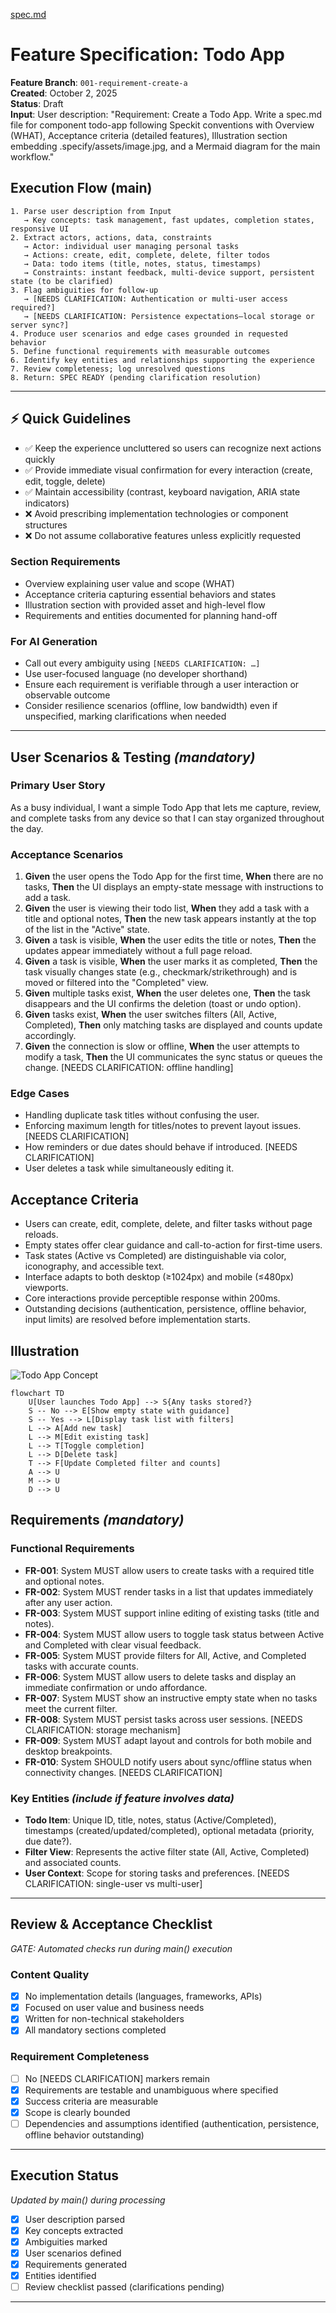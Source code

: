 [spec.md](https://github.com/user-attachments/files/22655852/spec.md)
# Feature Specification: Todo App

**Feature Branch**: `001-requirement-create-a`  
**Created**: October 2, 2025  
**Status**: Draft  
**Input**: User description: "Requirement: Create a Todo App. Write a spec.md file for component todo-app following Speckit conventions with Overview (WHAT), Acceptance criteria (detailed features), Illustration section embedding .specify/assets/image.jpg, and a Mermaid diagram for the main workflow."

## Execution Flow (main)
```
1. Parse user description from Input
   → Key concepts: task management, fast updates, completion states, responsive UI
2. Extract actors, actions, data, constraints
   → Actor: individual user managing personal tasks
   → Actions: create, edit, complete, delete, filter todos
   → Data: todo items (title, notes, status, timestamps)
   → Constraints: instant feedback, multi-device support, persistent state (to be clarified)
3. Flag ambiguities for follow-up
   → [NEEDS CLARIFICATION: Authentication or multi-user access required?]
   → [NEEDS CLARIFICATION: Persistence expectations—local storage or server sync?]
4. Produce user scenarios and edge cases grounded in requested behavior
5. Define functional requirements with measurable outcomes
6. Identify key entities and relationships supporting the experience
7. Review completeness; log unresolved questions
8. Return: SPEC READY (pending clarification resolution)
```

---

## ⚡ Quick Guidelines
- ✅ Keep the experience uncluttered so users can recognize next actions quickly
- ✅ Provide immediate visual confirmation for every interaction (create, edit, toggle, delete)
- ✅ Maintain accessibility (contrast, keyboard navigation, ARIA state indicators)
- ❌ Avoid prescribing implementation technologies or component structures
- ❌ Do not assume collaborative features unless explicitly requested

### Section Requirements
- Overview explaining user value and scope (WHAT)
- Acceptance criteria capturing essential behaviors and states
- Illustration section with provided asset and high-level flow
- Requirements and entities documented for planning hand-off

### For AI Generation
- Call out every ambiguity using `[NEEDS CLARIFICATION: …]`
- Use user-focused language (no developer shorthand)
- Ensure each requirement is verifiable through a user interaction or observable outcome
- Consider resilience scenarios (offline, low bandwidth) even if unspecified, marking clarifications when needed

---

## User Scenarios & Testing *(mandatory)*

### Primary User Story
As a busy individual, I want a simple Todo App that lets me capture, review, and complete tasks from any device so that I can stay organized throughout the day.

### Acceptance Scenarios
1. **Given** the user opens the Todo App for the first time, **When** there are no tasks, **Then** the UI displays an empty-state message with instructions to add a task.
2. **Given** the user is viewing their todo list, **When** they add a task with a title and optional notes, **Then** the new task appears instantly at the top of the list in the "Active" state.
3. **Given** a task is visible, **When** the user edits the title or notes, **Then** the updates appear immediately without a full page reload.
4. **Given** a task is visible, **When** the user marks it as completed, **Then** the task visually changes state (e.g., checkmark/strikethrough) and is moved or filtered into the "Completed" view.
5. **Given** multiple tasks exist, **When** the user deletes one, **Then** the task disappears and the UI confirms the deletion (toast or undo option).
6. **Given** tasks exist, **When** the user switches filters (All, Active, Completed), **Then** only matching tasks are displayed and counts update accordingly.
7. **Given** the connection is slow or offline, **When** the user attempts to modify a task, **Then** the UI communicates the sync status or queues the change. [NEEDS CLARIFICATION: offline handling]

### Edge Cases
- Handling duplicate task titles without confusing the user.
- Enforcing maximum length for titles/notes to prevent layout issues. [NEEDS CLARIFICATION]
- How reminders or due dates should behave if introduced. [NEEDS CLARIFICATION]
- User deletes a task while simultaneously editing it.

## Acceptance Criteria
- Users can create, edit, complete, delete, and filter tasks without page reloads.
- Empty states offer clear guidance and call-to-action for first-time users.
- Task states (Active vs Completed) are distinguishable via color, iconography, and accessible text.
- Interface adapts to both desktop (≥1024px) and mobile (≤480px) viewports.
- Core interactions provide perceptible response within 200ms.
- Outstanding decisions (authentication, persistence, offline behavior, input limits) are resolved before implementation starts.

## Illustration
![Todo App Concept](../../.specify/assets/image.jpg)

```mermaid
flowchart TD
    U[User launches Todo App] --> S{Any tasks stored?}
    S -- No --> E[Show empty state with guidance]
    S -- Yes --> L[Display task list with filters]
    L --> A[Add new task]
    L --> M[Edit existing task]
    L --> T[Toggle completion]
    L --> D[Delete task]
    T --> F[Update Completed filter and counts]
    A --> U
    M --> U
    D --> U
```

## Requirements *(mandatory)*

### Functional Requirements
- **FR-001**: System MUST allow users to create tasks with a required title and optional notes.
- **FR-002**: System MUST render tasks in a list that updates immediately after any user action.
- **FR-003**: System MUST support inline editing of existing tasks (title and notes).
- **FR-004**: System MUST allow users to toggle task status between Active and Completed with clear visual feedback.
- **FR-005**: System MUST provide filters for All, Active, and Completed tasks with accurate counts.
- **FR-006**: System MUST allow users to delete tasks and display an immediate confirmation or undo affordance.
- **FR-007**: System MUST show an instructive empty state when no tasks meet the current filter.
- **FR-008**: System MUST persist tasks across user sessions. [NEEDS CLARIFICATION: storage mechanism]
- **FR-009**: System MUST adapt layout and controls for both mobile and desktop breakpoints.
- **FR-010**: System SHOULD notify users about sync/offline status when connectivity changes. [NEEDS CLARIFICATION]

### Key Entities *(include if feature involves data)*
- **Todo Item**: Unique ID, title, notes, status (Active/Completed), timestamps (created/updated/completed), optional metadata (priority, due date?).
- **Filter View**: Represents the active filter state (All, Active, Completed) and associated counts.
- **User Context**: Scope for storing tasks and preferences. [NEEDS CLARIFICATION: single-user vs multi-user]

---

## Review & Acceptance Checklist
*GATE: Automated checks run during main() execution*

### Content Quality
- [x] No implementation details (languages, frameworks, APIs)
- [x] Focused on user value and business needs
- [x] Written for non-technical stakeholders
- [x] All mandatory sections completed

### Requirement Completeness
- [ ] No [NEEDS CLARIFICATION] markers remain
- [x] Requirements are testable and unambiguous where specified
- [x] Success criteria are measurable
- [x] Scope is clearly bounded
- [ ] Dependencies and assumptions identified (authentication, persistence, offline behavior outstanding)

---

## Execution Status
*Updated by main() during processing*

- [x] User description parsed
- [x] Key concepts extracted
- [x] Ambiguities marked
- [x] User scenarios defined
- [x] Requirements generated
- [x] Entities identified
- [ ] Review checklist passed (clarifications pending)

---
